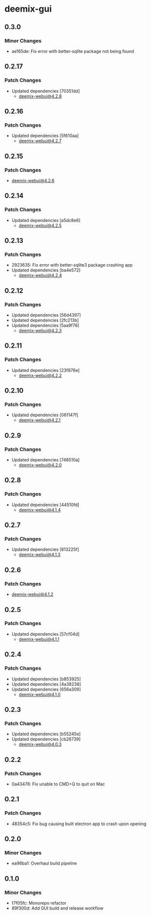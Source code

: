 # deemix-gui

## 0.3.0

### Minor Changes

- ae165de: Fix error with better-sqlite package not being found

## 0.2.17

### Patch Changes

- Updated dependencies [70351dd]
  - deemix-webui@4.2.8

## 0.2.16

### Patch Changes

- Updated dependencies [5f610aa]
  - deemix-webui@4.2.7

## 0.2.15

### Patch Changes

- deemix-webui@4.2.6

## 0.2.14

### Patch Changes

- Updated dependencies [a5dc8e6]
  - deemix-webui@4.2.5

## 0.2.13

### Patch Changes

- 2923635: Fix error with better-sqlite3 package crashing app
- Updated dependencies [ba4e572]
  - deemix-webui@4.2.4

## 0.2.12

### Patch Changes

- Updated dependencies [56d4397]
- Updated dependencies [2fc213b]
- Updated dependencies [5aa9f76]
  - deemix-webui@4.2.3

## 0.2.11

### Patch Changes

- Updated dependencies [23f876e]
  - deemix-webui@4.2.2

## 0.2.10

### Patch Changes

- Updated dependencies [061147f]
  - deemix-webui@4.2.1

## 0.2.9

### Patch Changes

- Updated dependencies [748510a]
  - deemix-webui@4.2.0

## 0.2.8

### Patch Changes

- Updated dependencies [44510fd]
  - deemix-webui@4.1.4

## 0.2.7

### Patch Changes

- Updated dependencies [813225f]
  - deemix-webui@4.1.3

## 0.2.6

### Patch Changes

- deemix-webui@4.1.2

## 0.2.5

### Patch Changes

- Updated dependencies [57cf04d]
  - deemix-webui@4.1.1

## 0.2.4

### Patch Changes

- Updated dependencies [b853925]
- Updated dependencies [4a38238]
- Updated dependencies [656a309]
  - deemix-webui@4.1.0

## 0.2.3

### Patch Changes

- Updated dependencies [b55245e]
- Updated dependencies [cb28739]
  - deemix-webui@4.0.3

## 0.2.2

### Patch Changes

- 0a43476: Fix unable to CMD+Q to quit on Mac

## 0.2.1

### Patch Changes

- 48354c5: Fix bug causing built electron app to crash upon opening

## 0.2.0

### Minor Changes

- ea96ba1: Overhaul build pipeline

## 0.1.0

### Minor Changes

- f7f05fc: Monorepo refactor
- 89f300d: Add GUI build and release workflow
